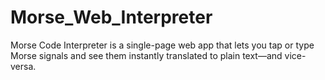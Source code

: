 # Morse_Web_Interpreter
Morse Code Interpreter is a single-page web app that lets you tap or type Morse signals and see them instantly translated to plain text—and vice-versa.
